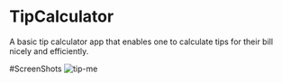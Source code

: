 # TipCalculator
A basic tip calculator app that enables one to calculate tips for their bill nicely and efficiently.

#ScreenShots
![tip-me](https://user-images.githubusercontent.com/61253347/98447559-10d80b00-2126-11eb-99a8-ff55fbc572bd.png)
